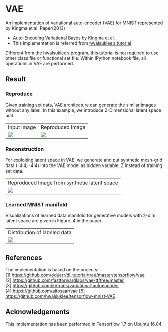 # VAE

An implementation of variational auto-encoder (VAE) for MNIST represented by Kingma et al. Paper(2013)
* [Auto-Encoding Variational Bayes](https://arxiv.org/pdf/1312.6114) by Kingma et al. 
* This implementation is referred from [hwalsuklee’s tutorial](https://github.com/hwalsuklee/tensorflow-mnist-VAE)

Different from the hwalsuklee’s program, this tutorial is not required to use other class file or functional set file. Within IPython notebook file, all operations in VAE are performed.


## Result
### Reproduce

Given training set data, VAE architecture can generate the similar images without any label. 
In this example, we introduce 2-Dimensional latent space unit. 

<table align = ‘center’>
<tr align = ‘center’>
<td> Input Image </td>
<td> Reproduced Image </td>
</tr>
<tr>
<td><img src = ‘results/result.jpg’ height = ‘150px’>
<td><img src = ‘results/Given_X.gif’ height = ‘150px’>
</tr>
</table>

### Reconstruction

For exploiting latent space in VAE, we generate and put synthetic mesh-grid data (-4:4, -4:4) into the VAE model as hidden variable, Z instead of training set data. 


<table align = ‘center’>
<tr align = ‘center’>
<td> Reproduced Image from synthetic latent space </td>
</tr>
<tr>
<td><img src = ‘results/LatentVariable2.gif’ height = ‘150px’>
</tr>
</table>

### Learned MNIST manifold

Visualizations of learned data manifold for generative models with 2-dim. latent space are given in Figure. 4 in the paper.  


<table align = ‘center’>
<tr align = ‘center’>
<td> Distribution of labeled data </td>
</tr>
<tr>
<td><img src = ‘results/Reconstruction.gif’ height = ‘150px’>
</tr>
</table>

## References
The implementation is based on the projects:  
[1] https://github.com/oduerr/dl_tutorial/tree/master/tensorflow/vae  
[2] https://github.com/fastforwardlabs/vae-tf/tree/master  
[3] https://github.com/kvfrans/variational-autoencoder  
[4] https://github.com/altosaar/vae
[5] https://github.com/hwalsuklee/tensorflow-mnist-VAE

## Acknowledgements
This implementation has been performed in Tensorflow 1.7 on Ubuntu 16.04.